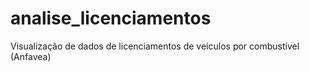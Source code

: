 # analise_licenciamentos
Visualização de dados de licenciamentos de veículos por combustível (Anfavea)
